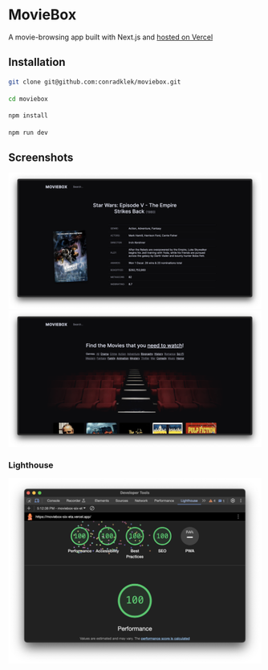 # MovieBox

A movie-browsing app built with Next.js and [hosted on Vercel](https://moviebox-six-eta.vercel.app/)

## Installation

```bash
git clone git@github.com:conradklek/moviebox.git

cd moviebox

npm install

npm run dev
```

## Screenshots

![Landing Page](https://github.com/conradklek/moviebox/blob/main/public/screenshots/movie_detail.png?raw=true)
![Details Page](https://github.com/conradklek/moviebox/blob/main/public/screenshots/movies.png?raw=true)

### Lighthouse

![Lighthouse Score](https://github.com/conradklek/moviebox/blob/main/public/screenshots/lighthouse.png?raw=true)
